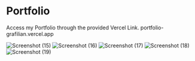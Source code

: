 # Portfolio

Access my Portfolio through the provided Vercel Link.
portfolio-grafilian.vercel.app

![Screenshot (15)](https://user-images.githubusercontent.com/102000317/209747056-e3709145-9b78-4176-877d-d2c842c90958.png)
![Screenshot (16)](https://user-images.githubusercontent.com/102000317/209747080-611e25b2-3008-4b8c-ac26-df02447b134b.png)
![Screenshot (17)](https://user-images.githubusercontent.com/102000317/209747100-7626a06e-f064-4142-9a30-5d8d445ca5b0.png)
![Screenshot (18)](https://user-images.githubusercontent.com/102000317/209747108-7a6fffb5-01fe-4d42-a709-ddc34f213094.png)
![Screenshot (19)](https://user-images.githubusercontent.com/102000317/209747116-a0aec90e-635e-4fd0-a682-60b455ac0d9a.png)

